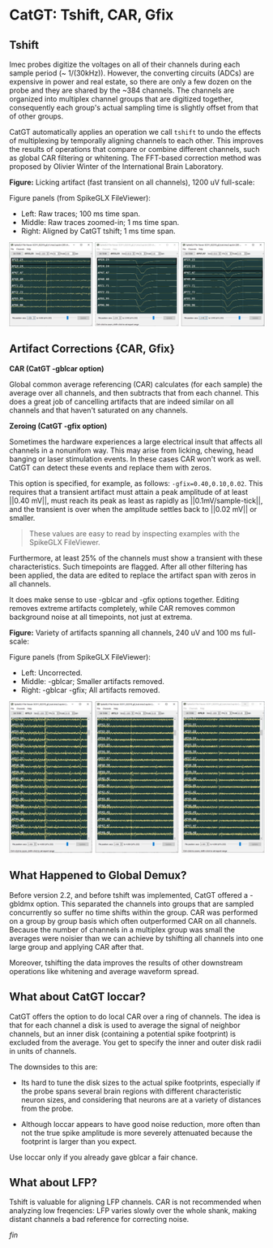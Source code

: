 # CatGT: Tshift, CAR, Gfix

## Tshift

Imec probes digitize the voltages on all of their channels during each
sample period (~ 1/(30kHz)). However, the converting circuits (ADCs) are
expensive in power and real estate, so there are only a few dozen on the
probe and they are shared by the ~384 channels. The channels are organized
into multiplex channel groups that are digitized together, consequently each
group's actual sampling time is slightly offset from that of other groups.

CatGT automatically applies an operation we call `tshift` to undo the
effects of multiplexing by temporally aligning channels to each other.
This improves the results of operations that compare or combine different
channels, such as global CAR filtering or whitening. The FFT-based correction
method was proposed by Olivier Winter of the International Brain Laboratory.

**Figure:**
Licking artifact (fast transient on all channels), 1200 uV full-scale:

Figure panels (from SpikeGLX FileViewer):

- Left: Raw traces; 100 ms time span.
- Middle: Raw traces zoomed-in; 1 ms time span.
- Right: Aligned by CatGT tshift; 1 ms time span.

![<BR/>](tshift.jpg)

## Artifact Corrections {CAR, Gfix}

**CAR (CatGT -gblcar option)**

Global common average referencing (CAR) calculates (for each sample) the
average over all channels, and then subtracts that from each channel. This
does a great job of cancelling artifacts that are indeed similar on all
channels and that haven't saturated on any channels.

**Zeroing (CatGT -gfix option)**

Sometimes the hardware experiences a large electrical insult that affects
all channels in a nonunifom way. This may arise from licking, chewing,
head banging or laser stimulation events. In these cases CAR won't
work as well. CatGT can detect these events and replace them with zeros.

This option is specified, for example, as follows: `-gfix=0.40,0.10,0.02`.
This requires that a transient artifact must attain a peak amplitude of at
least ||0.40 mV||, must reach its peak as least as rapidly as ||0.1mV/sample-tick||,
and the transient is over when the amplitude settles back to ||0.02 mV|| or smaller.

> These values are easy to read by inspecting examples with the SpikeGLX FileViewer.

Furthermore, at least 25% of the channels must show a transient with these
characteristics. Such timepoints are flagged. After all other filtering has
been applied, the data are edited to replace the artifact span with zeros
in all channels.

It does make sense to use -gblcar and -gfix options together. Editing
removes extreme artifacts completely, while CAR removes common background
noise at all timepoints, not just at extrema.

**Figure:**
Variety of artifacts spanning all channels, 240 uV and 100 ms full-scale:

Figure panels (from SpikeGLX FileViewer):

- Left: Uncorrected.
- Middle: -gblcar; Smaller artifacts removed.
- Right: -gblcar -gfix; All artifacts removed.

![<BR/>](car.jpg)

## What Happened to Global Demux?

Before version 2.2, and before tshift was implemented, CatGT offered a
-gbldmx option. This separated the channels into groups that are sampled
concurrently so suffer no time shifts within the group. CAR was performed
on a group by group basis which often outperformed CAR on all channels.
Because the number of channels in a multiplex group was small the averages
were noisier than we can achieve by tshifting all channels into one large
group and applying CAR after that.

Moreover, tshifting the data improves the results of other downstream
operations like whitening and average waveform spread.

## What about CatGT loccar?

CatGT offers the option to do local CAR over a ring of channels. The idea
is that for each channel a disk is used to average the signal of neighbor
channels, but an inner disk (containing a potential spike footprint) is
excluded from the average. You get to specify the inner and outer disk
radii in units of channels.

The downsides to this are:

- Its hard to tune the disk sizes to the actual spike footprints, especially
if the probe spans several brain regions with different characteristic
neuron sizes, and considering that neurons are at a variety of distances
from the probe.

- Although loccar appears to have good noise reduction, more often than
not the true spike amplitude is more severely attenuated because the
footprint is larger than you expect.

Use loccar only if you already gave gblcar a fair chance.

## What about LFP?

Tshift is valuable for aligning LFP channels. CAR is not recommended when
analyzing low freqencies: LFP varies slowly over the whole shank, making
distant channels a bad reference for correcting noise.


_fin_

